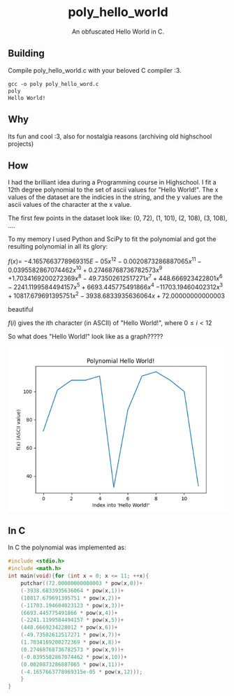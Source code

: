 <h1 align="center">
    poly_hello_world
</h1>

<p align="center">
An obfuscated Hello World in C. 
</p>

## Building

Compile poly_hello_world.c with your beloved C compiler :3.

```
gcc -o poly poly_hello_word.c
poly
Hello World!
```

## Why

Its fun and cool :3, also for nostalgia reasons (archiving old highschool projects)

## How

I had the brilliant idea during a Programming course in Highschool. I fit a 12th degree polynomial to the set of ascii values for "Hello World!". The x values of the dataset are the indicies in the string, and the y values are the ascii values of the character at the x value.

The first few points in the dataset look like: (0, 72), (1, 101), (2, 108), (3, 108), ....

To my memory I used Python and SciPy to fit the polynomial and got the resulting polynomial in all its glory:

$f(x)=$
$-4.1657663778969315E-05x^{12} - 0.0020873286887065x^{11} - 0.0395582867074462x^{10} + 0.27468768736782573x^9$
$+ 1.7034169200272369x^8 - 49.73502612517271x^7 + 448.666923422801x^6 - 2241.1199584494157x^5 + 6693.445775491866x^4$
$- 11703.19460402312x^3 + 10817.679691395751x^2 - 3938.6833935636064x + 72.00000000000003$

beautiful

$f(i)$ gives the ith character (in ASCII) of "Hello World!", where $0 \le i \lt 12$

So what does "Hello World!" look like as a graph?????

<p align="center">
    <img src="polyFig.png">
</p>

## In C

In C the polynomial was implemented as:

```C
#include <stdio.h>
#include <math.h>
int main(void){for (int x = 0; x <= 11; ++x){
    putchar((72.00000000000003 * pow(x,0))+
    (-3938.6833935636064 * pow(x,1))+
    (10817.679691395751 * pow(x,2))+
    (-11703.194604023123 * pow(x,3))+
    (6693.445775491866 * pow(x,4))+
    (-2241.1199584494157 * pow(x,5))+
    (448.6669234228012 * pow(x,6))+
    (-49.73502612517271 * pow(x,7))+
    (1.7034169200272369 * pow(x,8))+
    (0.27468768736782573 * pow(x,9))+
    (-0.0395582867074462 * pow(x,10))+
    (0.0020873286887065 * pow(x,11))+
    (-4.1657663778969315e-05 * pow(x,12)));
    }
}
```



